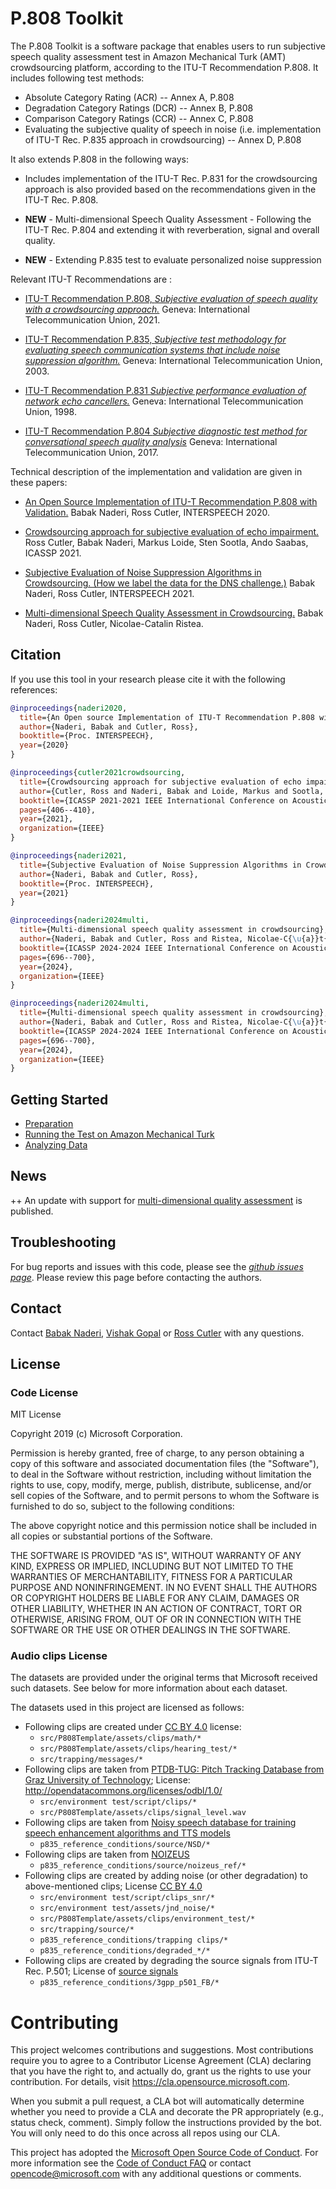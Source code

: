 # P.808 Toolkit
The P.808 Toolkit is a software package that enables users to run subjective speech quality assessment test
in Amazon Mechanical Turk (AMT) crowdsourcing platform, according to the ITU-T Recommendation P.808. 
It includes following test methods:
* Absolute Category Rating (ACR) -- Annex A, P.808
* Degradation Category Ratings (DCR) -- Annex B, P.808
* Comparison Category Ratings (CCR) -- Annex C, P.808
* Evaluating the subjective quality of speech in noise (i.e. implementation of ITU-T Rec. P.835 approach in crowdsourcing) -- Annex D, P.808
 
 
It also extends P.808 in the following ways:

* Includes implementation of the ITU-T Rec. P.831 for the crowdsourcing approach is also provided based on the recommendations given in the ITU-T Rec. P.808.

* **NEW** - Multi-dimensional Speech Quality Assessment - Following the ITU-T Rec. P.804 and extending it with reverberation, signal and overall quality.

* **NEW** - Extending P.835 test to evaluate personalized noise suppression


Relevant ITU-T Recommendations are :
* [ITU-T Recommendation P.808, _Subjective evaluation of speech quality with a crowdsourcing approach._](https://www.itu.int/rec/T-REC-P.808/en) Geneva: International Telecommunication Union, 2021.

* [ITU-T Recommendation P.835, _Subjective test methodology for evaluating speech communication systems that include noise suppression algorithm._](https://www.itu.int/rec/T-REC-P.835/en) Geneva: International Telecommunication Union, 2003.

* [ITU-T Recommendation P.831 _Subjective performance evaluation of network echo cancellers._](https://www.itu.int/rec/T-REC-P.831/en) Geneva: International Telecommunication Union, 1998.

* [ITU-T Recommendation P.804 _Subjective diagnostic test method for conversational speech quality analysis_](https://www.itu.int/rec/T-REC-P.804/en) Geneva: International Telecommunication Union, 2017.

Technical description of the implementation and validation are given in these papers:

* [An Open Source Implementation of ITU-T Recommendation P.808 with Validation.](https://arxiv.org/pdf/2005.08138.pdf)
Babak Naderi, Ross Cutler, INTERSPEECH 2020.

* [Crowdsourcing approach for subjective evaluation of echo impairment.](https://arxiv.org/pdf/2010.13063.pdf)
Ross Cutler, Babak Naderi, Markus Loide, Sten Sootla, Ando Saabas, ICASSP 2021.

* [Subjective Evaluation of Noise Suppression Algorithms in Crowdsourcing. (How we label the data for the DNS challenge.)](https://arxiv.org/pdf/2010.13200.pdf)
Babak Naderi, Ross Cutler, INTERSPEECH 2021.

* [Multi-dimensional Speech Quality Assessment in Crowdsourcing.](https://arxiv.org/pdf/2309.07385.pdf)
Babak Naderi, Ross Cutler, Nicolae-Catalin Ristea.

## Citation
If you use this tool in your research please cite it with the following references:

```BibTex
@inproceedings{naderi2020,
  title={An Open source Implementation of ITU-T Recommendation P.808 with Validation},
  author={Naderi, Babak and Cutler, Ross},
  booktitle={Proc. INTERSPEECH},
  year={2020}
}
```

```BibTex
@inproceedings{cutler2021crowdsourcing,
  title={Crowdsourcing approach for subjective evaluation of echo impairment},
  author={Cutler, Ross and Naderi, Babak and Loide, Markus and Sootla, Sten and Saabas, Ando},
  booktitle={ICASSP 2021-2021 IEEE International Conference on Acoustics, Speech and Signal Processing (ICASSP)},
  pages={406--410},
  year={2021},
  organization={IEEE}
}
```

```BibTex
@inproceedings{naderi2021,
  title={Subjective Evaluation of Noise Suppression Algorithms in Crowdsourcing},
  author={Naderi, Babak and Cutler, Ross},
  booktitle={Proc. INTERSPEECH},
  year={2021}
}
```

```BibTex
@inproceedings{naderi2024multi,
  title={Multi-dimensional speech quality assessment in crowdsourcing},
  author={Naderi, Babak and Cutler, Ross and Ristea, Nicolae-C{\u{a}}t{\u{a}}lin},
  booktitle={ICASSP 2024-2024 IEEE International Conference on Acoustics, Speech and Signal Processing (ICASSP)},
  pages={696--700},
  year={2024},
  organization={IEEE}
}
```

```BibTex
@inproceedings{naderi2024multi,
  title={Multi-dimensional speech quality assessment in crowdsourcing},
  author={Naderi, Babak and Cutler, Ross and Ristea, Nicolae-C{\u{a}}t{\u{a}}lin},
  booktitle={ICASSP 2024-2024 IEEE International Conference on Acoustics, Speech and Signal Processing (ICASSP)},
  pages={696--700},
  year={2024},
  organization={IEEE}
}
```

## Getting Started
* [Preparation](docs/preparation.md)
* [Running the Test on Amazon Mechanical Turk](docs/running_test_mturk.md)
* [Analyzing Data](docs/results.md)


## News
++ An update with support for [multi-dimensional quality assessment](https://arxiv.org/pdf/2309.07385.pdf) is published. 

## Troubleshooting
For bug reports and issues with this code, please see the 
[_github issues page_](https://github.com/babaknaderi/hitapp_p808/issues). Please review this page before contacting the authors.


## Contact

Contact [Babak Naderi](babaknaderi@microsoft.com), [Vishak Gopal](vishak.gopal@microsoft.com) or [Ross Cutler](rcutler@microsoft.com) with any questions.

## License
### Code License
MIT License

Copyright 2019 (c) Microsoft Corporation.

Permission is hereby granted, free of charge, to any person obtaining a copy of this software and associated documentation files (the "Software"), to deal in the Software without restriction, including without limitation the rights to use, copy, modify, merge, publish, distribute, sublicense, and/or sell copies of the Software, and to permit persons to whom the Software is furnished to do so, subject to the following conditions:

The above copyright notice and this permission notice shall be included in all copies or substantial portions of the Software.

THE SOFTWARE IS PROVIDED "AS IS", WITHOUT WARRANTY OF ANY KIND, EXPRESS OR IMPLIED, INCLUDING BUT NOT LIMITED TO THE WARRANTIES OF MERCHANTABILITY, FITNESS FOR A PARTICULAR PURPOSE AND NONINFRINGEMENT. IN NO EVENT SHALL THE AUTHORS OR COPYRIGHT HOLDERS BE LIABLE FOR ANY CLAIM, DAMAGES OR OTHER LIABILITY, WHETHER IN AN ACTION OF CONTRACT, TORT OR OTHERWISE, ARISING FROM, OUT OF OR IN CONNECTION WITH THE SOFTWARE OR THE USE OR OTHER DEALINGS IN THE SOFTWARE.

### Audio clips License
The datasets are provided under the original terms that Microsoft received such datasets. See below for more information about each dataset.

The datasets used in this project are licensed as follows:

* Following clips are created under [CC BY 4.0](https://creativecommons.org/licenses/by/4.0/legalcode) license:
    *  `src/P808Template/assets/clips/math/*`
    *  `src/P808Template/assets/clips/hearing_test/*`
    *  `src/trapping/messages/*`
* Following clips are taken from [PTDB-TUG: Pitch Tracking Database from Graz University of Technology](https://www.spsc.tugraz.at/databases-and-tools/ptdb-tug-pitch-tracking-database-from-graz-university-of-technology.html); License: http://opendatacommons.org/licenses/odbl/1.0/ 
    * `src/environment test/script/clips/*`
    * `src/P808Template/assets/clips/signal_level.wav`
* Following clips are taken from [Noisy speech database for training speech enhancement algorithms and TTS models](http://hdl.handle.net/10283/2791)
    * `p835_reference_conditions/source/NSD/*`
* Following clips are taken from [NOIZEUS](https://ecs.utdallas.edu/loizou/speech/noizeus/)
    * `p835_reference_conditions/source/noizeus_ref/*`    
* Following clips are created by adding noise (or other degradation) to above-mentioned clips; License [CC BY 4.0](https://creativecommons.org/licenses/by/4.0/legalcode)
    * `src/environment test/script/clips_snr/*`
    * `src/environment test/assets/jnd_noise/*`
    * `src/P808Template/assets/clips/environment_test/*`
    * `src/trapping/source/*`
    * `p835_reference_conditions/trapping clips/*`
    * `p835_reference_conditions/degraded_*/*`
* Following clips are created by degrading the source signals from ITU-T Rec. P.501; License of [source signals](p835_reference_conditions/3gpp_p501_FB/itu_license_text_from_P501.txt)
    * `p835_reference_conditions/3gpp_p501_FB/*`
    
# Contributing

This project welcomes contributions and suggestions.  Most contributions require you to agree to a
Contributor License Agreement (CLA) declaring that you have the right to, and actually do, grant us
the rights to use your contribution. For details, visit https://cla.opensource.microsoft.com.

When you submit a pull request, a CLA bot will automatically determine whether you need to provide
a CLA and decorate the PR appropriately (e.g., status check, comment). Simply follow the instructions
provided by the bot. You will only need to do this once across all repos using our CLA.

This project has adopted the [Microsoft Open Source Code of Conduct](https://opensource.microsoft.com/codeofconduct/).
For more information see the [Code of Conduct FAQ](https://opensource.microsoft.com/codeofconduct/faq/) or
contact [opencode@microsoft.com](mailto:opencode@microsoft.com) with any additional questions or comments.

